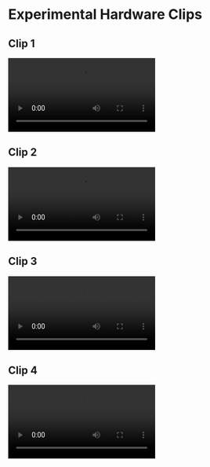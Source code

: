 # Experimental Hardware Clips

## Clip 1
<video controls src="Videos-(hardware)/PXL_20250430_195450584.mp4" title="Hardware Clip 1"></video>

## Clip 2
<video controls src="Videos-(hardware)/PXL_20250430_195822971.mp4" title="Hardware Clip 2"></video>

## Clip 3
<video controls src="Videos-(hardware)/PXL_20250430_200020431.mp4" title="Hardware Clip 3"></video>

## Clip 4
<video controls src="Videos-(hardware)/PXL_20250430_201119682.mp4" title="Hardware Clip 4"></video>